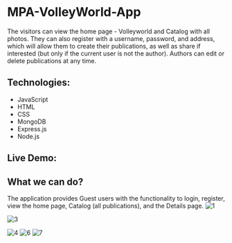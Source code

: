 # MPA-VolleyWorld-App
The visitors can view the home page - Volleyworld and Catalog with all photos. They can also register with a username, password, and address, which will allow them to create their publications, as well as share if interested (but only if the current user is not the author). Authors can edit or delete publications at any time. 

## Technologies:
- JavaScript
- HTML
- CSS
- MongoDB
- Express.js
- Node.js

## Live Demo:

## What we can do?
The application provides Guest users with the functionality to login, register, view the home page, Catalog (all publications), and the Details page. 
![1](https://user-images.githubusercontent.com/104487003/223404701-037f2306-3089-449c-95f5-cad6dc309540.jpg)

![3](https://user-images.githubusercontent.com/104487003/223404772-1b565dc8-fe86-49a4-9cae-fef2eb77453a.jpg)

![4](https://user-images.githubusercontent.com/104487003/223404784-377bea06-7515-4f9b-a698-19ba01783134.jpg)
![6](https://user-images.githubusercontent.com/104487003/223405311-d5207fa6-95fd-47cf-92af-9c4e70f81c4d.jpg)
![7](https://user-images.githubusercontent.com/104487003/223405326-dadc11f8-996b-4146-830e-9a22ff76d095.jpg)
